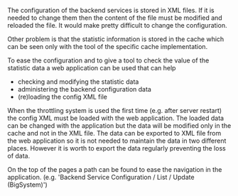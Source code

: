 The configuration of the backend services is stored in XML files. If it is needed to change them then the content of the file must be modified and reloaded the file. It would make pretty difficult to change the configuration.

Other problem is that the statistic information is stored in the cache which can be seen only with the tool of the specific cache implementation.

To ease the configuration and to give a tool to check the value of the statistic data a web application can be used that can help
  * checking and modifying the statistic data
  * administering the backend configuration data
  * (re)loading the config XML file

When the throttling system is used the first time (e.g. after server restart) the config XML must be loaded with the web application. The loaded data can be changed with the application but the data will be modified only in the cache and not in the XML file.
The data can be exported to XML file from the web application so it is not needed to maintain the data in two different places. However it is worth to export the data regularly preventing the loss of data.

On the top of the pages a path can be found to ease the navigation in the application. (e.g. 'Backend Service Configuration / List / Update (BigSystem)')